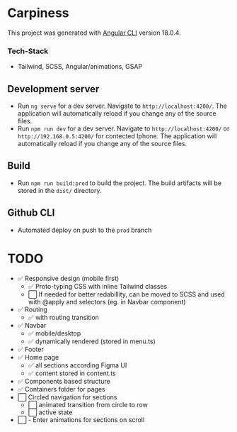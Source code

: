# Carpiness

This project was generated with [Angular CLI](https://github.com/angular/angular-cli) version 18.0.4.

### Tech-Stack

- Tailwind, SCSS, Angular/animations, GSAP

## Development server

- Run `ng serve` for a dev server. Navigate to `http://localhost:4200/`. The application will automatically reload if you change any of the source files.
- Run `npm run dev` for a dev server. Navigate to `http://localhost:4200/` or `http://192.168.0.5:4200/` for contected Iphone. The application will automatically reload if you change any of the source files.

## Build

- Run `npm run build:prod` to build the project. The build artifacts will be stored in the `dist/` directory.

## Github CLI

- Automated deploy on push to the `prod` branch

##

# TODO

- ✅ Responsive design (mobile first)
  - ✅ Proto-typing CSS with inline Tailwind classes
  - ⬜️ If needed for better redabillity, can be moved to SCSS and used with @apply and selectors (eg. in Navbar component)
- ✅ Routing
  - ✅ with routing transition
- ✅ Navbar
  - ✅ mobile/desktop
  - ✅ dynamically rendered (stored in menu.ts)
- ✅ Footer
- ✅ Home page
  - ✅ all sections according Figma UI
  - ✅ content stored in content.ts
- ✅ Components based structure
- ✅ Containers folder for pages
- ⬜️ Circled navigation for sections
  - ⬜️ animated transition from circle to row
  - ⬜️ active state
- ⬜️ - Enter animations for sections on scroll
